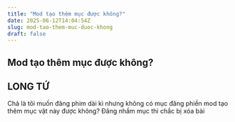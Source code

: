 ```yaml
---
title: "Mod tạo thêm mục được không?"
date: 2025-06-12T14:04:54Z
slug: mod-tao-them-muc-duoc-khong
draft: false
---
```


## Mod tạo thêm mục được không?

## LONG TỨ

Chả là tôi muốn đăng phim dài kì nhưng không có mục đăng phiền mod tạo thêm mục vặt này được không? Đăng nhầm mục thì chắc bị xóa bài